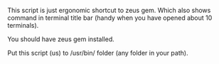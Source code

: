 This script is just ergonomic shortcut to zeus gem.
Which also shows command in terminal title bar (handy when you have opened about 10 terminals).

You should have zeus gem installed.

Put this script (us) to /usr/bin/ folder (any folder in your path).

